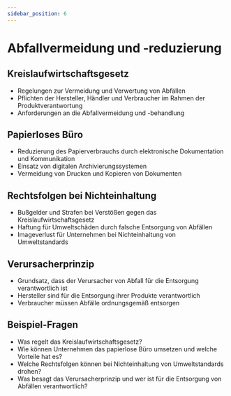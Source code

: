 ```yaml
---
sidebar_position: 6
---
```


# Abfallvermeidung und -reduzierung

<!-- Abfallvermeidung und -reduzierung

-   Kreislaufwirtschaftsgesetz (insbes. $ 6)
-   Papierloses Büro -->

## Kreislaufwirtschaftsgesetz

-   Regelungen zur Vermeidung und Verwertung von Abfällen
-   Pflichten der Hersteller, Händler und Verbraucher im Rahmen der Produktverantwortung
-   Anforderungen an die Abfallvermeidung und -behandlung

## Papierloses Büro

-   Reduzierung des Papierverbrauchs durch elektronische Dokumentation und Kommunikation
-   Einsatz von digitalen Archivierungssystemen
-   Vermeidung von Drucken und Kopieren von Dokumenten

## Rechtsfolgen bei Nichteinhaltung

-   Bußgelder und Strafen bei Verstößen gegen das Kreislaufwirtschaftsgesetz
-   Haftung für Umweltschäden durch falsche Entsorgung von Abfällen
-   Imageverlust für Unternehmen bei Nichteinhaltung von Umweltstandards

## Verursacherprinzip

-   Grundsatz, dass der Verursacher von Abfall für die Entsorgung verantwortlich ist
-   Hersteller sind für die Entsorgung ihrer Produkte verantwortlich
-   Verbraucher müssen Abfälle ordnungsgemäß entsorgen

## Beispiel-Fragen

-   Was regelt das Kreislaufwirtschaftsgesetz?
-   Wie können Unternehmen das papierlose Büro umsetzen und welche Vorteile hat es?
-   Welche Rechtsfolgen können bei Nichteinhaltung von Umweltstandards drohen?
-   Was besagt das Verursacherprinzip und wer ist für die Entsorgung von Abfällen verantwortlich?
